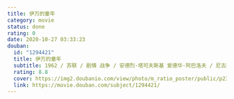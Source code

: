 ```yaml
---
title: 伊万的童年
category: movie
status: done
rating: 0
date: 2020-10-27 03:33:23
douban:
  id: "1294421"
  title: 伊万的童年
  subtitle: 1962 / 苏联 / 剧情 战争 / 安德烈·塔可夫斯基 爱德华·阿巴洛夫 / 尼古拉·布尔里亚耶夫 瓦连京·祖布科夫
  rating: 8.8
  cover: https://img2.doubanio.com/view/photo/m_ratio_poster/public/p2360167553.jpg
  link: https://movie.douban.com/subject/1294421/
---
```


